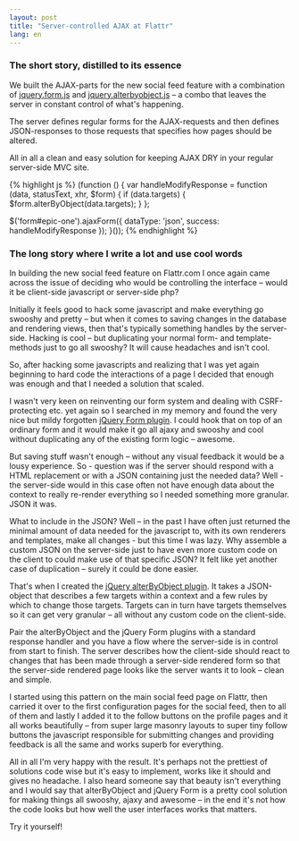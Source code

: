 ```yaml
---
layout: post
title: "Server-controlled AJAX at Flattr"
lang: en
---
```

### The short story, distilled to its essence

We built the AJAX-parts for the new social feed feature with a combination of [jquery.form.js](http://jquery.malsup.com/form/) and [jquery.alterbyobject.js](https://github.com/voxpelli/jquery-alterbyobject) – a combo that leaves the server in constant control of what's happening.

The server defines regular forms for the AJAX-requests and then defines JSON-responses to those requests that specifies how pages should be altered.

All in all a clean and easy solution for keeping AJAX DRY in your regular server-side MVC site.

{% highlight js %}
(function () {
  var handleModifyResponse = function (data, statusText, xhr, $form) {
    if (data.targets) {
      $form.alterByObject(data.targets);
    }
  };

  $('form#epic-one').ajaxForm({
    dataType: 'json',
    success: handleModifyResponse
  });
}());
{% endhighlight %}

### The long story where I write a lot and use cool words

In building the new social feed feature on Flattr.com I once again came across the issue of deciding who would be controlling the interface – would it be client-side javascript or server-side php?

Initially it feels good to hack some javascript and make everything go swooshy and pretty – but when it comes to saving changes in the database and rendering views, then that's typically something handles by the server-side. Hacking is cool – but duplicating your normal form- and template-methods just to go all swooshy? It will cause headaches and isn't cool.

So, after hacking some javascripts and realizing that I was yet again beginning to hard code the interactions of a page I decided that enough was enough and that I needed a solution that scaled.

I wasn't very keen on reinventing our form system and dealing with CSRF-protecting etc. yet again so I searched in my memory and found the very nice but mildy forgotten [jQuery Form plugin](http://jquery.malsup.com/form/). I could hook that on top of an ordinary form and it would make it go all ajaxy and swooshy and cool without duplicating any of the existing form logic – awesome.

But saving stuff wasn't enough – without any visual feedback it would be a lousy experience. So - question was if the server should respond with a HTML replacement or with a JSON containing just the needed data? Well - the server-side would in this case often not have enough data about the context to really re-render everything so I needed something more granular. JSON it was.

What to include in the JSON? Well – in the past I have often just returned the minimal amount of data needed for the javascript to, with its own renderers and templates, make all changes - but this time I was lazy. Why assemble a custom JSON on the server-side just to have even more custom code on the client to could make use of that specific JSON? It felt like yet another case of duplication – surely it could be done easier.

That's when I created the [jQuery alterByObject plugin](https://github.com/voxpelli/jquery-alterbyobject). It takes a JSON-object that describes a few targets within a context and a few rules by which to change those targets. Targets can in turn have targets themselves so it can get very granular – all without any custom code on the client-side.

Pair the alterByObject and the jQuery Form plugins with a standard response handler and you have a flow where the server-side is in control from start to finish. The server describes how the client-side should react to changes that has been made through a server-side rendered form so that the server-side rendered page looks like the server wants it to look – clean and simple.

I started using this pattern on the main social feed page on Flattr, then carried it over to the first configuration pages for the social feed, then to all of them and lastly I added it to the follow buttons on the profile pages and it all works beautifully – from super large masonry layouts to super tiny follow buttons the javascript responsible for submitting changes and providing feedback is all the same and works superb for everything.

All in all I'm very happy with the result. It's perhaps not the prettiest of solutions code wise but it's easy to implement, works like it should and gives no headache. I also heard someone say that beauty isn't everything and I would say that alterByObject and jQuery Form is a pretty cool solution for making things all swooshy, ajaxy and awesome – in the end it's not how the code looks but how well the user interfaces works that matters.

Try it yourself!